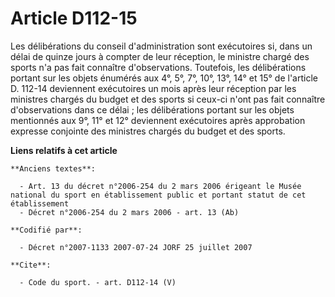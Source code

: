 # Article D112-15

Les délibérations du conseil d'administration sont exécutoires si, dans un délai de quinze jours à compter de leur réception,
le ministre chargé des sports n'a pas fait connaître d'observations. Toutefois, les délibérations portant sur les objets
énumérés aux 4°, 5°, 7°, 10°, 13°, 14° et 15° de l'article D. 112-14 deviennent exécutoires un mois après leur réception par
les ministres chargés du budget et des sports si ceux-ci n'ont pas fait connaître d'observations dans ce délai ; les
délibérations portant sur les objets mentionnés aux 9°, 11° et 12° deviennent exécutoires après approbation expresse
conjointe des ministres chargés du budget et des sports.

**Liens relatifs à cet article**

	**Anciens textes**:

	  - Art. 13 du décret n°2006-254 du 2 mars 2006 érigeant le Musée national du sport en établissement public et portant statut de cet établissement
	  - Décret n°2006-254 du 2 mars 2006 - art. 13 (Ab)

	**Codifié par**:

	  - Décret n°2007-1133 2007-07-24 JORF 25 juillet 2007

	**Cite**:

	  - Code du sport. - art. D112-14 (V)
